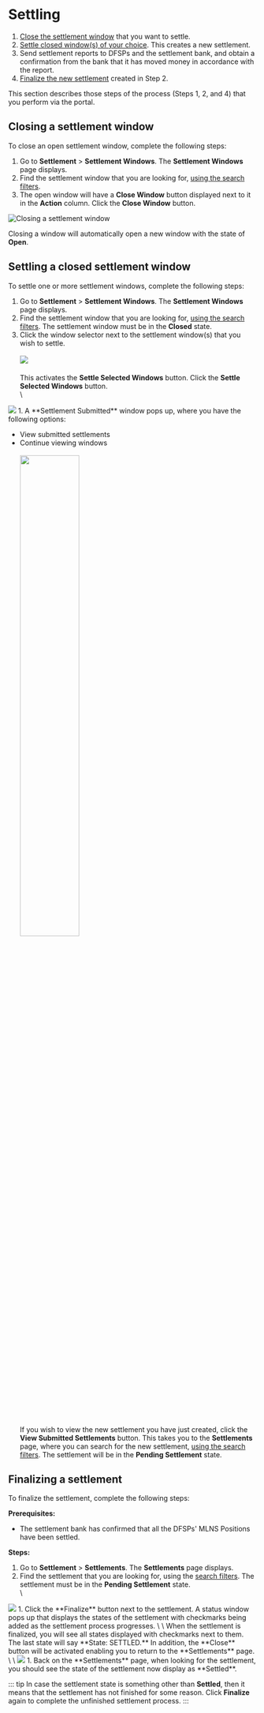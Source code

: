 # Settling

1. [Close the settlement window](#closing-a-settlement-window) that you want to settle.
1. [Settle closed window(s) of your choice](#settling-a-closed-settlement-window). This creates a new settlement.
1. Send settlement reports to DFSPs and the settlement bank, and obtain a confirmation from the bank that it has moved money in accordance with the report.
1. [Finalize the new settlement](#finalizing-a-settlement) created in Step 2.

This section describes those steps of the process (Steps 1, 2, and 4) that you perform via the portal.

## Closing a settlement window

To close an open settlement window, complete the following steps:

1. Go to **Settlement** > **Settlement Windows**. The **Settlement Windows** page displays.
1. Find the settlement window that you are looking for, [using the search filters](managing-windows.md).
1. The open window will have a **Close Window** button displayed next to it in the **Action** column. Click the **Close Window** button.

![Closing a settlement window](../../.vuepress/public/settlement_window_mgmt_close.png)

Closing a window will automatically open a new window with the state of **Open**.

## Settling a closed settlement window

To settle one or more settlement windows, complete the following steps:

1. Go to **Settlement** > **Settlement Windows**. The **Settlement Windows** page displays.
1. Find the settlement window that you are looking for, [using the search filters](managing-windows.md). The settlement window must be in the **Closed** state.
1. Click the window selector next to the settlement window(s) that you wish to settle. \
\
<img src="../../.vuepress/public/settlement_window_mgmt_selector.png" /> \
\
This activates the **Settle Selected Windows** button. Click the **Settle Selected Windows** button. \
\
<img src="../../.vuepress/public/settlement_window_mgmt_settle_button.png" /> 
1. A **Settlement Submitted** window pops up, where you have the following options:

* View submitted settlements
* Continue viewing windows \
\
<img src="../../.vuepress/public/settlement_window_settlement_submitted.png" width="50%" height="50%" /> \
\
If you wish to view the new settlement you have just created, click the **View Submitted Settlements** button. This takes you to the **Settlements** page, where you can search for the new settlement, [using the search filters](checking-settlement-details.md). The settlement will be in the **Pending Settlement** state.

## Finalizing a settlement

To finalize the settlement, complete the following steps:

**Prerequisites:** 

* The settlement bank has confirmed that all the DFSPs' MLNS Positions have been settled.

**Steps:**

1. Go to **Settlement** > **Settlements**. The **Settlements** page displays.
1. Find the settlement that you are looking for, using the [search filters](checking-settlement-details.md). The settlement must be in the **Pending Settlement** state. \
\
<img src="../../.vuepress/public/finalise_settlement.png" /> 
1. Click the **Finalize** button next to the settlement. A status window pops up that displays the states of the settlement with checkmarks being added as the settlement process progresses. \
\
When the settlement is finalized, you will see all states displayed with checkmarks next to them. The last state will say **State: SETTLED.** In addition, the **Close** button will be activated enabling you to return to the **Settlements** page. \
\
<img src="../../.vuepress/public/finalising_settlement_popup.png" /> 
1. Back on the **Settlements** page, when looking for the settlement, you should see the state of the settlement now display as **Settled**.

::: tip
In case the settlement state is something other than **Settled**, then it means that the settlement has not finished for some reason. Click **Finalize** again to complete the unfinished settlement process. 
:::
